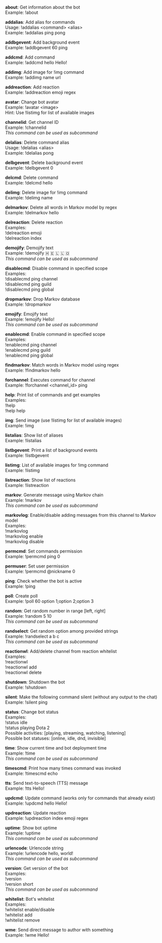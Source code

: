 **about**: Get information about the bot \
    Example: !about

**addalias**: Add alias for commands \
    Usage: !addalias &lt;command&gt; &lt;alias&gt; \
    Example: !addalias ping pong

**addbgevent**: Add background event \
    Example: !addbgevent 60 ping

**addcmd**: Add command \
    Example: !addcmd hello Hello!

**addimg**: Add image for !img command \
    Example: !addimg name url

**addreaction**: Add reaction \
    Example: !addreaction emoji regex

**avatar**: Change bot avatar \
    Example: !avatar &lt;image&gt; \
    Hint: Use !listimg for list of available images

**channelid**: Get channel ID \
    Example: !channelid \
    *This command can be used as subcommand*

**delalias**: Delete command alias \
    Usage: !delalias &lt;alias&gt; \
    Example: !delalias pong

**delbgevent**: Delete background event \
    Example: !delbgevent 0

**delcmd**: Delete command \
    Example: !delcmd hello

**delimg**: Delete image for !img command \
    Example: !delimg name

**delmarkov**: Delete all words in Markov model by regex \
    Example: !delmarkov hello

**delreaction**: Delete reaction \
    Examples: \
        !delreaction emoji \
        !delreaction index

**demojify**: Demojify text \
    Example: !demojify 🇭 🇪 🇱 🇱 🇴 \
    *This command can be used as subcommand*

**disablecmd**: Disable command in specified scope \
    Examples: \
        !disablecmd ping channel \
        !disablecmd ping guild \
        !disablecmd ping global

**dropmarkov**: Drop Markov database \
    Example: !dropmarkov

**emojify**: Emojify text \
    Example: !emojify Hello! \
    *This command can be used as subcommand*

**enablecmd**: Enable command in specified scope \
    Examples: \
        !enablecmd ping channel \
        !enablecmd ping guild \
        !enablecmd ping global

**findmarkov**: Match words in Markov model using regex \
    Example: !findmarkov hello

**forchannel**: Executes command for channel \
    Example: !forchannel &lt;channel_id&gt; ping

**help**: Print list of commands and get examples \
    Examples: \
        !help \
        !help help

**img**: Send image (use !listimg for list of available images) \
    Example: !img

**listalias**: Show list of aliases \
    Example: !listalias

**listbgevent**: Print a list of background events \
    Example: !listbgevent

**listimg**: List of available images for !img command \
    Example: !listimg

**listreaction**: Show list of reactions \
    Example: !listreaction

**markov**: Generate message using Markov chain \
    Example: !markov \
    *This command can be used as subcommand*

**markovlog**: Enable/disable adding messages from this channel to Markov model \
    Examples: \
        !markovlog \
        !markovlog enable \
        !markovlog disable

**permcmd**: Set commands permission \
    Example: !permcmd ping 0

**permuser**: Set user permission \
    Example: !permcmd @nickname 0

**ping**: Check whether the bot is active \
    Example: !ping

**poll**: Create poll \
    Example: !poll 60 option 1;option 2;option 3

**random**: Get random number in range [left, right] \
    Example: !random 5 10 \
    *This command can be used as subcommand*

**randselect**: Get random option among provided strings \
    Example: !randselect a b c \
    *This command can be used as subcommand*

**reactionwl**: Add/delete channel from reaction whitelist \
    Examples: \
        !reactionwl \
        !reactionwl add \
        !reactionwl delete

**shutdown**: Shutdown the bot \
    Example: !shutdown

**silent**: Make the following command silent (without any output to the chat) \
    Example: !silent ping

**status**: Change bot status \
    Examples: \
        !status idle \
        !status playing Dota 2 \
    Possible activities: [playing, streaming, watching, listening] \
    Possible bot statuses: [online, idle, dnd, invisible]

**time**: Show current time and bot deployment time \
    Example: !time \
    *This command can be used as subcommand*

**timescmd**: Print how many times command was invoked \
    Example: !timescmd echo

**tts**: Send text-to-speech (TTS) message \
    Example: !tts Hello!

**updcmd**: Update command (works only for commands that already exist) \
    Example: !updcmd hello Hello!

**updreaction**: Update reaction \
    Example: !updreaction index emoji regex

**uptime**: Show bot uptime \
    Example: !uptime \
    *This command can be used as subcommand*

**urlencode**: Urlencode string \
    Example: !urlencode hello, world! \
    *This command can be used as subcommand*

**version**: Get version of the bot \
    Examples: \
        !version \
        !version short \
    *This command can be used as subcommand*

**whitelist**: Bot's whitelist \
    Examples: \
        !whitelist enable/disable \
        !whitelist add \
        !whitelist remove

**wme**: Send direct message to author with something \
    Example: !wme Hello!
